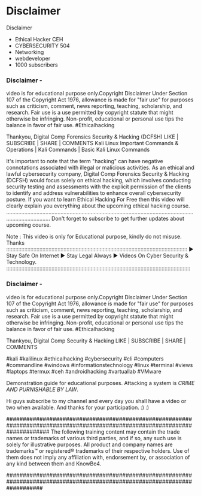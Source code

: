 # Disclaimer
Disclaimer

* Ethical Hacker CEH 
* CYBERSECURITY 504
* Networking
* webdeveloper
* 1000 subscribers
### Disclaimer -

video is for educational purpose only.Copyright Disclaimer Under Section 107 of the Copyright Act 1976, allowance is made for "fair use" for purposes such as criticism, comment, news reporting, teaching, scholarship, and research. Fair use is a use permitted by copyright statute that might otherwise be infringing. Non-profit, educational or personal use tips the balance in favor of fair use.
#Ethical​hacking ​

Thankyou,
Digital Comp Forensics Security & Hacking (DCFSH)
LIKE | SUBSCRIBE | SHARE | COMMENTS
Kali Linux Important Commands & Operations | Kali Commands | Basic Kali Linux Commands

It's important to note that the term "hacking" can have negative connotations associated with illegal or malicious activities. As an ethical and lawful cybersecurity company, Digital Comp Forensics Security & Hacking (DCFSH) would focus solely on ethical hacking, which involves conducting security testing and assessments with the explicit permission of the clients to identify and address vulnerabilities to enhance overall cybersecurity posture.
If you want to learn Ethical Hacking  For Free then this video will clearly explain you everything about the upcoming ethical hacking course.
.........................................................................................................................................................
Don't forget to subscribe to get further updates about upcoming course.

Note :  This video is only for Educational purpose, kindly do not misuse.
Thanks
::::::::::::::::::::::::::::::::::::::::::::::::::::::::::::::::::::::::::::::::::::::::::::::::::::::::::::::::::::::::
▶ Stay Safe On Internet
▶ Stay Legal Always
▶ Videos On Cyber Security & Technology.
::::::::::::::::::::::::::::::::::::::::::::::::::::::::::::::::::::::::::::::::::::::::::::::::::::::::::::::::::::::::::

### Disclaimer -

video is for educational purpose only.Copyright Disclaimer Under Section 107 of the Copyright Act 1976, allowance is made for "fair use" for purposes such as criticism, comment, news reporting, teaching, scholarship, and research. Fair use is a use permitted by copyright statute that might otherwise be infringing. Non-profit, educational or personal use tips the balance in favor of fair use.
#Ethical​hacking 

Thankyou,
Digital Comp Security & Hacking 
LIKE | SUBSCRIBE | SHARE | COMMENTS

#kali #kalilinux #ethicalhacking  #cybersecurity #cli
#computers #commandline #windows #informationstechnology #linux
#terminal #views #laptops #termux #ceh #androidhacking  #vartuallab
#VMware


Demonstration guide for educational purposes. 
Attacking a system is _CRIME AND PURNISHABLE BY LAW_.

Hi guys subscribe to my channel and every day you shall have a video or two when available.
And thanks for your participation. :) :)


#############################################################################################################################
The following training content may contain the trade names or trademarks of various third parties, and if so, 
any such use is solely for illustrative purposes. All product and company names are trademarks™ or 
registered® trademarks of their respective holders. Use of them does not imply any affiliation with, endorsement by, 
or association of any kind between them and KnowBe4.

###########################################################################################################################
